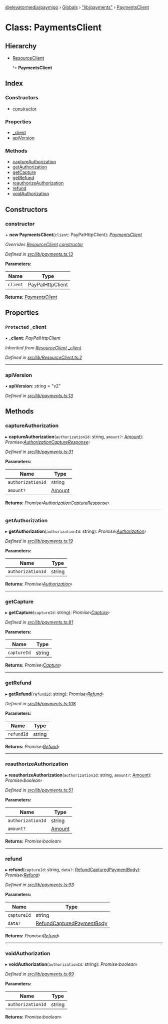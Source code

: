 [@elevatormedia/paymigo](../README.md) › [Globals](../globals.md) › ["lib/payments"](../modules/_lib_payments_.md) › [PaymentsClient](_lib_payments_.paymentsclient.md)

# Class: PaymentsClient

## Hierarchy

-   [ResourceClient](_lib_resourceclient_.resourceclient.md)

    ↳ **PaymentsClient**

## Index

### Constructors

-   [constructor](_lib_payments_.paymentsclient.md#constructor)

### Properties

-   [\_client](_lib_payments_.paymentsclient.md#protected-_client)
-   [apiVersion](_lib_payments_.paymentsclient.md#apiversion)

### Methods

-   [captureAuthorization](_lib_payments_.paymentsclient.md#captureauthorization)
-   [getAuthorization](_lib_payments_.paymentsclient.md#getauthorization)
-   [getCapture](_lib_payments_.paymentsclient.md#getcapture)
-   [getRefund](_lib_payments_.paymentsclient.md#getrefund)
-   [reauthorizeAuthorization](_lib_payments_.paymentsclient.md#reauthorizeauthorization)
-   [refund](_lib_payments_.paymentsclient.md#refund)
-   [voidAuthorization](_lib_payments_.paymentsclient.md#voidauthorization)

## Constructors

### constructor

\+ **new PaymentsClient**(`client`: PayPalHttpClient): _[PaymentsClient](_lib_payments_.paymentsclient.md)_

_Overrides [ResourceClient](_lib_resourceclient_.resourceclient.md).[constructor](_lib_resourceclient_.resourceclient.md#constructor)_

_Defined in [src/lib/payments.ts:13](https://github.com/ELEVATORmedia/paymigo/blob/3f5d74d/src/lib/payments.ts#L13)_

**Parameters:**

| Name     | Type             |
| -------- | ---------------- |
| `client` | PayPalHttpClient |

**Returns:** _[PaymentsClient](_lib_payments_.paymentsclient.md)_

## Properties

### `Protected` \_client

• **\_client**: _PayPalHttpClient_

_Inherited from [ResourceClient](_lib_resourceclient_.resourceclient.md).[\_client](_lib_resourceclient_.resourceclient.md#protected-_client)_

_Defined in [src/lib/ResourceClient.ts:2](https://github.com/ELEVATORmedia/paymigo/blob/3f5d74d/src/lib/ResourceClient.ts#L2)_

---

### apiVersion

• **apiVersion**: _string_ = "v2"

_Defined in [src/lib/payments.ts:13](https://github.com/ELEVATORmedia/paymigo/blob/3f5d74d/src/lib/payments.ts#L13)_

## Methods

### captureAuthorization

▸ **captureAuthorization**(`authorizationId`: string, `amount?`: [Amount](../interfaces/_types_common_.amount.md)): _Promise‹[AuthorizationCaptureResponse](../interfaces/_types_payments_.authorizationcaptureresponse.md)›_

_Defined in [src/lib/payments.ts:31](https://github.com/ELEVATORmedia/paymigo/blob/3f5d74d/src/lib/payments.ts#L31)_

**Parameters:**

| Name              | Type                                             |
| ----------------- | ------------------------------------------------ |
| `authorizationId` | string                                           |
| `amount?`         | [Amount](../interfaces/_types_common_.amount.md) |

**Returns:** _Promise‹[AuthorizationCaptureResponse](../interfaces/_types_payments_.authorizationcaptureresponse.md)›_

---

### getAuthorization

▸ **getAuthorization**(`authorizationId`: string): _Promise‹[Authorization](../interfaces/_types_payments_.authorization.md)›_

_Defined in [src/lib/payments.ts:19](https://github.com/ELEVATORmedia/paymigo/blob/3f5d74d/src/lib/payments.ts#L19)_

**Parameters:**

| Name              | Type   |
| ----------------- | ------ |
| `authorizationId` | string |

**Returns:** _Promise‹[Authorization](../interfaces/_types_payments_.authorization.md)›_

---

### getCapture

▸ **getCapture**(`captureId`: string): _Promise‹[Capture](../interfaces/_types_payments_.capture.md)›_

_Defined in [src/lib/payments.ts:81](https://github.com/ELEVATORmedia/paymigo/blob/3f5d74d/src/lib/payments.ts#L81)_

**Parameters:**

| Name        | Type   |
| ----------- | ------ |
| `captureId` | string |

**Returns:** _Promise‹[Capture](../interfaces/_types_payments_.capture.md)›_

---

### getRefund

▸ **getRefund**(`refundId`: string): _Promise‹[Refund](../interfaces/_types_payments_.refund.md)›_

_Defined in [src/lib/payments.ts:108](https://github.com/ELEVATORmedia/paymigo/blob/3f5d74d/src/lib/payments.ts#L108)_

**Parameters:**

| Name       | Type   |
| ---------- | ------ |
| `refundId` | string |

**Returns:** _Promise‹[Refund](../interfaces/_types_payments_.refund.md)›_

---

### reauthorizeAuthorization

▸ **reauthorizeAuthorization**(`authorizationId`: string, `amount?`: [Amount](../interfaces/_types_common_.amount.md)): _Promise‹boolean›_

_Defined in [src/lib/payments.ts:51](https://github.com/ELEVATORmedia/paymigo/blob/3f5d74d/src/lib/payments.ts#L51)_

**Parameters:**

| Name              | Type                                             |
| ----------------- | ------------------------------------------------ |
| `authorizationId` | string                                           |
| `amount?`         | [Amount](../interfaces/_types_common_.amount.md) |

**Returns:** _Promise‹boolean›_

---

### refund

▸ **refund**(`captureId`: string, `data?`: [RefundCapturedPaymentBody](../interfaces/_types_payments_.refundcapturedpaymentbody.md)): _Promise‹[Refund](../interfaces/_types_payments_.refund.md)›_

_Defined in [src/lib/payments.ts:93](https://github.com/ELEVATORmedia/paymigo/blob/3f5d74d/src/lib/payments.ts#L93)_

**Parameters:**

| Name        | Type                                                                                     |
| ----------- | ---------------------------------------------------------------------------------------- |
| `captureId` | string                                                                                   |
| `data?`     | [RefundCapturedPaymentBody](../interfaces/_types_payments_.refundcapturedpaymentbody.md) |

**Returns:** _Promise‹[Refund](../interfaces/_types_payments_.refund.md)›_

---

### voidAuthorization

▸ **voidAuthorization**(`authorizationId`: string): _Promise‹boolean›_

_Defined in [src/lib/payments.ts:69](https://github.com/ELEVATORmedia/paymigo/blob/3f5d74d/src/lib/payments.ts#L69)_

**Parameters:**

| Name              | Type   |
| ----------------- | ------ |
| `authorizationId` | string |

**Returns:** _Promise‹boolean›_
